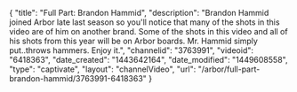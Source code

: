 {
    "title": "Full Part: Brandon Hammid",
    "description": "Brandon Hammid joined Arbor late last season so you'll notice that many of the shots in this video are of him on another brand. Some of the shots in this video and all of his shots from this year will be on Arbor boards. Mr. Hammid simply put..throws hammers. Enjoy it.",
    "channelid": "3763991",
    "videoid": "6418363",
    "date_created": "1443642164",
    "date_modified": "1449608558",
    "type": "captivate",
    "layout": "channelVideo",
    "url": "\/arbor\/full-part-brandon-hammid\/3763991-6418363"
}